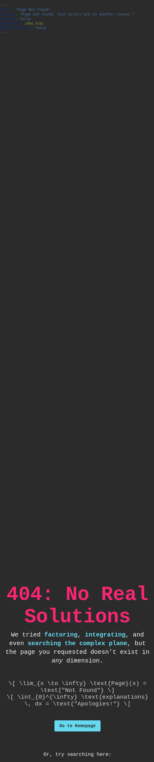 ```yaml
---
title: "Page Not Found"
excerpt: "Page not found. Your pixels are in another canvas."
sitemap: false
permalink: /404.html
author_profile: false
---
```


<!DOCTYPE html>
<html lang="en">
<head>
  <meta charset="UTF-8">
  <title>{{ page.title }}</title>

  <style>
    /* Chalkboard-inspired styling */
    html, body {
      margin: 0; 
      padding: 0;
      height: 100%;
      font-family: "Courier New", Courier, monospace;
      background-color: #2b2b2b; /* deep gray for a chalkboard feel */
      color: #f8f8f2;
    }
    .container {
      display: flex;
      flex-direction: column;
      justify-content: center;
      align-items: center;
      height: 100%;
      text-align: center;
      padding: 0 1rem;
    }
    h1 {
      font-size: 4rem;
      margin-bottom: 0.5rem;
      color: #f92672; /* a brighter accent color */
    }
    .subtitle {
      font-size: 1.25rem;
      line-height: 1.4;
      max-width: 700px;
      margin: 0 auto 1.5rem;
    }
    .subtitle strong {
      color: #66d9ef; /* highlight text */
    }
    .chalk-equation {
      font-size: 1.2rem;
      margin: 1.5rem 0;
      max-width: 600px;
      opacity: 0.8;
    }
    .btn {
      display: inline-block;
      padding: 0.6rem 1rem;
      margin: 0.3rem;
      border: none;
      border-radius: 4px;
      background-color: #66d9ef;
      color: #2b2b2b;
      text-decoration: none;
      font-weight: bold;
      cursor: pointer;
    }
    .btn:hover {
      background-color: #a1efe4;
      color: #000;
    }
    .search-box {
      margin-top: 2rem;
    }
    .search-box p {
      margin-bottom: 0.5rem;
      font-size: 1rem;
      color: #f8f8f2;
    }
    /* If you want some subtle chalk-like background texture, 
       you can use a light repeating background image here. 
       Example (uncomment and replace with your own image):
       body {
         background: #2b2b2b url('chalk-texture.png') repeat center center;
       }
    */
  </style>
</head>
<body>

<div class="container">
  
  <h1>404: No Real Solutions</h1>
  
  <p class="subtitle">
    We tried <strong>factoring</strong>, <strong>integrating</strong>, and even 
    <strong>searching the complex plane</strong>, but the page you requested 
    doesn’t exist in <em>any</em> dimension.
  </p>

  <!-- A playful chalkboard-style "equation" -->
  <div class="chalk-equation">
    \[
    \lim_{x \to \infty} \text{Page}(x) = \text{"Not Found"} 
    \]
    <br>
    \[
    \int_{0}^{\infty} \text{explanations} \, dx = \text{"Apologies!"}
    \]
  </div>
  
  <a class="btn" href="{{ site.url | default: '/' }}">Go to Homepage</a>
  
  <div class="search-box">
    <p>Or, try searching here:</p>
    <!-- Google fixurl snippet for searching your site -->
    <script type="text/javascript">
      var GOOG_FIXURL_LANG = 'en';
      var GOOG_FIXURL_SITE = '{{ site.url | default: site.baseurl }}';
    </script>
    <script type="text/javascript"
      src="//linkhelp.clients.google.com/tbproxy/lh/wm/fixurl.js">
    </script>
  </div>

</div>

</body>
</html>

